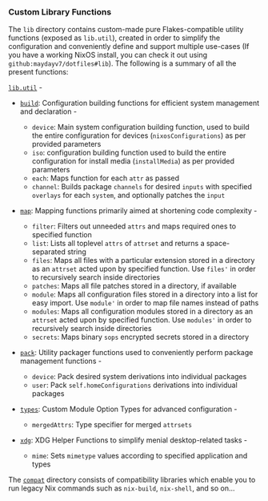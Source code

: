 ### Custom Library Functions

The `lib` directory contains custom-made pure Flakes-compatible utility functions (exposed as `lib.util`), created in order to simplify the configuration and conveniently define and support multiple use-cases (If you have a working NixOS install, you can check it out using `github:maydayv7/dotfiles#lib`). The following is a summary of all the present functions:

[`lib.util`](./default.nix) -

- [`build`](./build.nix): Configuration building functions for efficient system management and declaration -

  - `device`: Main system configuration building function, used to build the entire configuration for devices (`nixosConfigurations`) as per provided parameters
  - `iso`: configuration building function used to build the entire configuration for install media (`installMedia`) as per provided parameters
  - `each`: Maps function for each `attr` as passed
  - `channel`: Builds package `channels` for desired `inputs` with specified `overlays` for each `system`, and optionally patches the `input`

- [`map`](./map.nix): Mapping functions primarily aimed at shortening code complexity -

  - `filter`: Filters out unneeded `attrs` and maps required ones to specified function
  - `list`: Lists all toplevel `attrs` of `attrset` and returns a space-separated string
  - `files`: Maps all files with a particular extension stored in a directory as an `attrset` acted upon by specified function. Use `files'` in order to recursively search inside directories
  - `patches`: Maps all file patches stored in a directory, if available
  - `module`: Maps all configuration files stored in a directory into a list for easy import. Use `module'` in order to map file names instead of paths
  - `modules`: Maps all configuration modules stored in a directory as an `attrset` acted upon by specified function. Use `modules'` in order to recursively search inside directories
  - `secrets`: Maps binary `sops` encrypted secrets stored in a directory

- [`pack`](./pack.nix): Utility packager functions used to conveniently perform package management functions -

  - `device`: Pack desired system derivations into individual packages
  - `user`: Pack `self.homeConfigurations` derivations into individual packages

- [`types`](./types.nix): Custom Module Option Types for advanced configuration -

  - `mergedAttrs`: Type specifier for merged `attrsets`

- [`xdg`](./xdg.nix): XDG Helper Functions to simplify menial desktop-related tasks -
  - `mime`: Sets `mimetype` values according to specified application and types

The [`compat`](./compat) directory consists of compatibility libraries which enable you to run legacy Nix commands such as `nix-build`, `nix-shell`, and so on...
